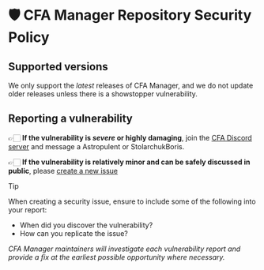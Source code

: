 # 🛡️ CFA Manager Repository Security Policy
## Supported versions
We only support the *latest* releases of CFA Manager, and we do not update older releases unless there is a showstopper vulnerability.

## Reporting a vulnerability
👉🏻 **If the vulnerability is _severe_ or highly damaging**, join the [CFA Discord server](https://discord.gg/C9cPJGz37N) and message a Astropulent or StolarchukBoris.

👉🏻 **If the vulnerability is relatively minor and can be safely discussed in public**, please [create a new issue](https://github.com/AstroHWeston/CFA-Manager/issues/new/choose)

> [!TIP]
> When creating a security issue, ensure to include some of the following into your report:
>- When did you discover the vulnerability?
>- How can you replicate the issue?

_CFA Manager maintainers will investigate each vulnerability report and provide a fix at the earliest possible opportunity where necessary._
